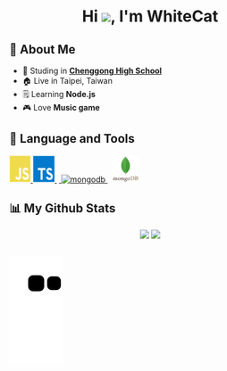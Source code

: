 <div align="center">
  <h1>Hi <img src="https://media.giphy.com/media/hvRJCLFzcasrR4ia7z/giphy.gif" width="25px">, I'm WhiteCat</h1>
</div>

## 📜 About Me
* 📘 Studing in **[Chenggong High School](https://www.cksh.tp.edu.tw/)**
* 🏠 Live in Taipei, Taiwan
* 🗒️ Learning **Node.js**
* 🎮 Love **Music game**

## 🔧 Language and Tools
<p align="left"> 
<a href="https://developer.mozilla.org/en-US/docs/Web/JavaScript" target="_blank"> <img src="https://raw.githubusercontent.com/devicons/devicon/master/icons/javascript/javascript-plain.svg" alt="mongodb" width="38" height="48"/> </a> 
<a href="https://www.typescriptlang.org/" target="_blank"> <img src="https://raw.githubusercontent.com/devicons/devicon/master/icons/typescript/typescript-plain.svg" alt="mongodb" width="39" height="48"//> </a> 
&nbsp<a style="padding-right:8px;" href="https://nodejs.org" target="_blank"> <img src="https://img.icons8.com/color/48/000000/nodejs.png"alt="mongodb" width="50" height="48"/> </a> 
<a href="https://www.mongodb.com/" target="_blank"> <img src="https://raw.githubusercontent.com/devicons/devicon/master/icons/mongodb/mongodb-original-wordmark.svg" alt="mongodb" width="48" height="48"/> </a> 
</p>

## 📊 My Github Stats
<div align="center">
  <img height="150em" src="https://github-readme-stats.vercel.app/api?username=CuteWhiteCat&show_icons=true&theme=dracula&include_all_commits=true&count_private=true"/>
  <img height="150em" src="https://github-readme-stats.vercel.app/api/top-langs/?username=CuteWhiteCat&layout=compact&langs_count=7&theme=dracula"/>
</div>
 
## 
  
![snake gif](https://github.com/CuteWhiteCat/CuteWhiteCat/blob/output/github-contribution-grid-snake.svg)

